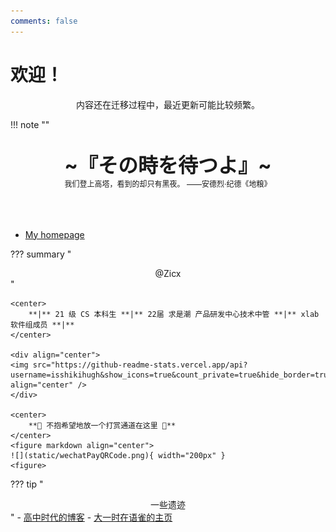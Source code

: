 ```yaml
---
comments: false
---
```


# 欢迎！

<center>
内容还在迁移过程中，最近更新可能比较频繁。
</center>

!!! note "" 
    <br><br>
    <div align="center" style="font-size:32px;font-weight:bold">
        ~『その時を待つよ』~
    </div>
    <div align="center" style="font-size:12px">
        我们登上高塔，看到的却只有黑夜。  ——安德烈·纪德《地粮》
    </div>
    <br><br><br>

- [My homepage](https://zicx.top/home/)

??? summary "<center>@Zicx</center>" 
    
    <center>
        **|** 21 级 CS 本科生 **|** 22届 求是潮 产品研发中心技术中管 **|** xlab 软件组成员 **|**
    </center>

    <div align="center">
    <img src="https://github-readme-stats.vercel.app/api?username=isshikihugh&show_icons=true&count_private=true&hide_border=true&theme=tokyonight" align="center" />
    </div> 

    <center>
        **🥺 不抱希望地放一个打赏通道在这里 🥺**
    </center>
    <figure markdown align="center">
    ![](static/wechatPayQRCode.png){ width="200px" }
    <figure>


??? tip "<center>一些遗迹</center>"
    - [高中时代的博客](https://isshiki_hugh.gitee.io/blog/about/)
    - [大一时在语雀的主页](https://www.yuque.com/isshikixiu)
